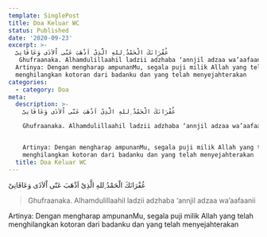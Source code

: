 ```yaml
---
template: SinglePost
title: Doa Keluar WC
status: Published
date: '2020-09-23'
excerpt: >-
  غُفْرَانَكَ الْحَمْدُ ِللهِ الَّذِىْ اَذْهَبَ عَنّى اْلاَذَى وَعَافَانِىْ
   Ghufraanaka. Alhamdulillaahil ladzii adzhaba ‘annjil adzaa wa’aafaanii
  Artinya: Dengan mengharap ampunanMu, segala puji milik Allah yang telah
  menghilangkan kotoran dari badanku dan yang telah menyejahterakan
categories:
  - category: Doa
meta:
  description: >-
    غُفْرَانَكَ الْحَمْدُ ِللهِ الَّذِىْ اَذْهَبَ عَنّى اْلاَذَى وَعَافَانِىْ

    Ghufraanaka. Alhamdulillaahil ladzii adzhaba ‘annjil adzaa wa’aafaanii


    Artinya: Dengan mengharap ampunanMu, segala puji milik Allah yang telah
    menghilangkan kotoran dari badanku dan yang telah menyejahterakan
  title: Doa Keluar WC
---
```

غُفْرَانَكَ الْحَمْدُ ِللهِ الَّذِىْ اَذْهَبَ عَنّى اْلاَذَى وَعَافَانِىْ
> Ghufraanaka. Alhamdulillaahil ladzii adzhaba ‘annjil adzaa wa’aafaanii

Artinya: Dengan mengharap ampunanMu, segala puji milik Allah yang telah menghilangkan kotoran dari badanku dan yang telah menyejahterakan
